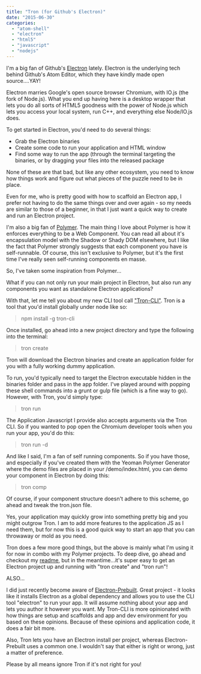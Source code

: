 ```yaml
---
title: "Tron (for Github's Electron)"
date: "2015-06-30"
categories: 
  - "atom-shell"
  - "electron"
  - "html5"
  - "javascript"
  - "nodejs"
---
```


I'm a big fan of Github's [Electron](http://electron.atom.io/) lately. Electron is the underlying tech behind Github's Atom Editor, which they have kindly made open source....YAY!

Electron marries Google's open source browser Chromium, with IO.js (the fork of Node.js). What you end up having here is a desktop wrapper that lets you do all sorts of HTML5 goodness with the power of Node.js which lets you access your local system, run C++, and everything else Node/IO.js does.

To get started in Electron, you'd need to do several things:

- Grab the Electron binaries
- Create some code to run your application and HTML window
- Find some way to run the app (through the terminal targeting the binaries, or by dragging your files into the released package

None of these are that bad, but like any other ecosystem, you need to know how things work and figure out what pieces of the puzzle need to be in place.

Even for me, who is pretty good with how to scaffold an Electron app, I prefer not having to do the same things over and over again - so my needs are similar to those of a beginner, in that I just want a quick way to create and run an Electron project.

I'm also a big fan of [Polymer](https://www.polymer-project.org). The main thing I love about Polymer is how it enforces everything to be a Web Component. You can read all about it's encapsulation model with the Shadow or Shady DOM elsewhere, but I like the fact that Polymer strongly suggests that each component you have is self-runnable. Of course, this isn't exclusive to Polymer, but it's the first time I've really seen self-running components en masse.

So, I've taken some inspiration from Polymer...

What if you can not only run your main project in Electron, but also run any components you want as standalone Electron applications?

With that, let me tell you about my new CLI tool call ["Tron-CLI"](https://github.com/bengfarrell/tron-cli). Tron is a tool that you'd install globally under node like so:

> npm install -g tron-cli

Once installed, go ahead into a new project directory and type the following into the terminal:

> tron create

Tron will download the Electron binaries and create an application folder for you with a fully working dummy application.

To run, you'd typically need to target the Electron executable hidden in the binaries folder and pass in the app folder. I've played around with popping these shell commands into a grunt or gulp file (which is a fine way to go). However, with Tron, you'd simply type:

> tron run

The Application Javascript I provide also accepts arguments via the Tron CLI. So if you wanted to pop open the Chromium developer tools when you run your app, you'd do this:

> tron run -d

And like I said, I'm a fan of self running components. So if you have those, and especially if you've created them with the Yeoman Polymer Generator where the demo files are placed in your <yourcomponent>/demo/index.html, you can demo your component in Electron by doing this:

> tron comp <yourcomponent>

Of course, if your component structure doesn't adhere to this scheme, go ahead and tweak the tron.json file.

Yes, your application may quickly grow into something pretty big and you might outgrow Tron. I am to add more features to the application JS as I need them, but for now this is a good quick way to start an app that you can throwaway or mold as you need.

Tron does a few more good things, but the above is mainly what I'm using it for now in combo with my Polymer projects. To deep dive, go ahead and checkout my [readme](https://github.com/bengfarrell/tron-cli/blob/master/README.md), but in the meantime...it's super easy to get an Electron project up and running with "tron create" and "tron run"!

ALSO...

I did just recently become aware of [Electron-Prebuilt](https://www.npmjs.com/package/electron-prebuilt). Great project - it looks like it installs Electron as a global dependency and allows you to use the CLI tool "electron" to run your app. It will assume nothing about your app and lets you author it however you want. My Tron-CLI is more opinionated with how things are setup and scaffolds and app and dev environment for you based on these opinions. Because of these opinions and application code, it does a fair bit more.

Also, Tron lets you have an Electron install per project, whereas Electron-Prebuilt uses a common one. I wouldn't say that either is right or wrong, just a matter of preference.

Please by all means ignore Tron if it's not right for you!
